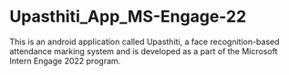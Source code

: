 # Upasthiti_App_MS-Engage-22
This is an android application called Upasthiti, a face recognition-based attendance marking system and is developed as a part of the Microsoft Intern Engage 2022 program.
